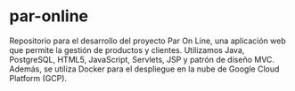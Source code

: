 # par-online
Repositorio para el desarrollo del proyecto Par On Line, una aplicación web que permite la gestión de productos y clientes. Utilizamos Java, PostgreSQL, HTML5, JavaScript, Servlets, JSP y patrón de diseño MVC. Además, se utiliza Docker para el despliegue en la nube de Google Cloud Platform (GCP).
